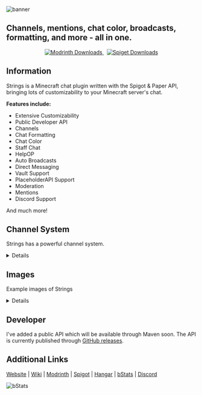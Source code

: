 ![banner](https://cdn.modrinth.com/data/cached_images/a8a22692f6bbd15d3bb12969826334e8796cf7f4.png)
## Channels, mentions, chat color, broadcasts, formatting, and more - all in one.

<p align="center">
  <a href="https://modrinth.com/plugin/strings">
    <img alt="Modrinth Downloads" src="https://img.shields.io/modrinth/dt/strings?logo=modrinth">

  </a>
  &nbsp;
  <a href="https://www.spigotmc.org/resources/strings-chat-plugin.118186/">
    <img alt="Spiget Downloads" src="https://img.shields.io/spiget/downloads/118186?logo=spigotmc">
  </a>
</p>



## Information
Strings is a Minecraft chat plugin written with the Spigot & Paper API,
bringing lots of customizability to your Minecraft server's chat.

**Features include:**

- Extensive Customizability
- Public Developer API
- Channels
- Chat Formatting
- Chat Color
- Staff Chat
- HelpOP
- Auto Broadcasts
- Direct Messaging
- Vault Support
- PlaceholderAPI Support
- Moderation 
- Mentions
- Discord Support

And much more!

## Channel System
Strings has a powerful channel system.
<details>
The most powerful feature of this plugin is the Channel system.
There are three main Channel types, and the Channel interface is publicly available
so developers can implement custom Channels too.

### Main Channel Types

- StringChannel\
  A standard channel that disregards worlds and proximity
- WorldChannel\
  A channel designed to be used in specific worlds
- ProximityChannel\
  A channel that sends messages to players within a certain distance of the sender
- DefaultChannel\
  Instead of forcing players to select a specific channel, the default Channel routes
  the sender's message to a Channel, based on membership and priority

### Channel Features
**Membership**
All channels have one of two `memberships` defined.
- `default` - available to all players, regardless of permissions
- `permission` - only allowed to players with permission, such as `strings.channels.<name>`

**Priority**
Channels can be designated a priority which helps determine what channel a message is sent to
when a player is in the *DefaultChannel*. The higher the number, the higher priority.

**Extendable**
The `Channel` interface is available through the `strings-api` module, so developers can
create custom Channel implementations.

</details>

## Images
Example images of Strings
<details>

### Chat Colors that support Minecraft and Hex/RGB color codes.
<img src="https://cdn.modrinth.com/data/cached_images/2aefad36a9788df57ea37e0d415440b6bfd1b4ed.png" alt="chatcolor" width="700"/>
<br/><br/>

### Custom formatting on a per-channel basis
<img src="https://cdn.modrinth.com/data/cached_images/3cced0075b41fd7bd822e226a703fea118eaa994.png" alt="formatting" width="700"/>
<br/><br/>

### 3 different channel types (Global, World, Proximity)
<img src="https://cdn.modrinth.com/data/cached_images/51e7c35edf9a6530ebd6091e7bbbb8261181a710.png" alt="channels" width="700"/>
<br/><br/>


### Customizable join and leave messages.
<img src="https://cdn.modrinth.com/data/cached_images/b7c5edebc8bcaab3d0413f984fe386d19cf1a85d.png" alt="jlmsg" width="700"/>
<br/><br/>

### Customizable player mention system with sounds.
<img src="https://cdn.modrinth.com/data/cached_images/b4c1c7aa48183ae8fa59faea99cfd15ae965bbfd.png" alt="mentions" width="700"/>
<br/><br/>

### Customizable automatic broadcasts
<img src="https://cdn.modrinth.com/data/cached_images/32232e4d2f5b1678e6c00891fbe61db6a3d82f1e.png" alt="auto" width="700"/>
<br/><br/>

### Prefix/Suffix support with Vault/LuckPerms and more.
<img src="https://cdn.modrinth.com/data/cached_images/2609ada09c59ee85badfb388862faa25edc59193.png" alt="auto" width="700"/>
<br/><br/>
</details>


## Developer
I've added a public API which will be available through Maven soon.  The API is currently published through [GitHub releases](https://github.com/Wiicart/Strings/releases).

## Additional Links
[Website](https://www.wiicart.net/strings.html) |
[Wiki](https://github.com/Wiicart/Strings/wiki) |
[Modrinth](https://modrinth.com/plugin/strings) |
[Spigot](https://www.spigotmc.org/resources/strings-chat-plugin.118186/) |
[Hangar](https://hangar.papermc.io/wiicart/Strings) |
[bStats](https://bstats.org/plugin/bukkit/Strings/22597) |
[Discord](https://discord.gg/meYfEJcf9P) 

![bStats](https://bstats.org/signatures/bukkit/strings.svg)
 